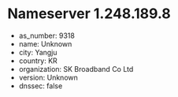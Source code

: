 # Nameserver 1.248.189.8

* as_number: 9318
* name: Unknown
* city: Yangju
* country: KR
* organization: SK Broadband Co Ltd
* version: Unknown
* dnssec: false

